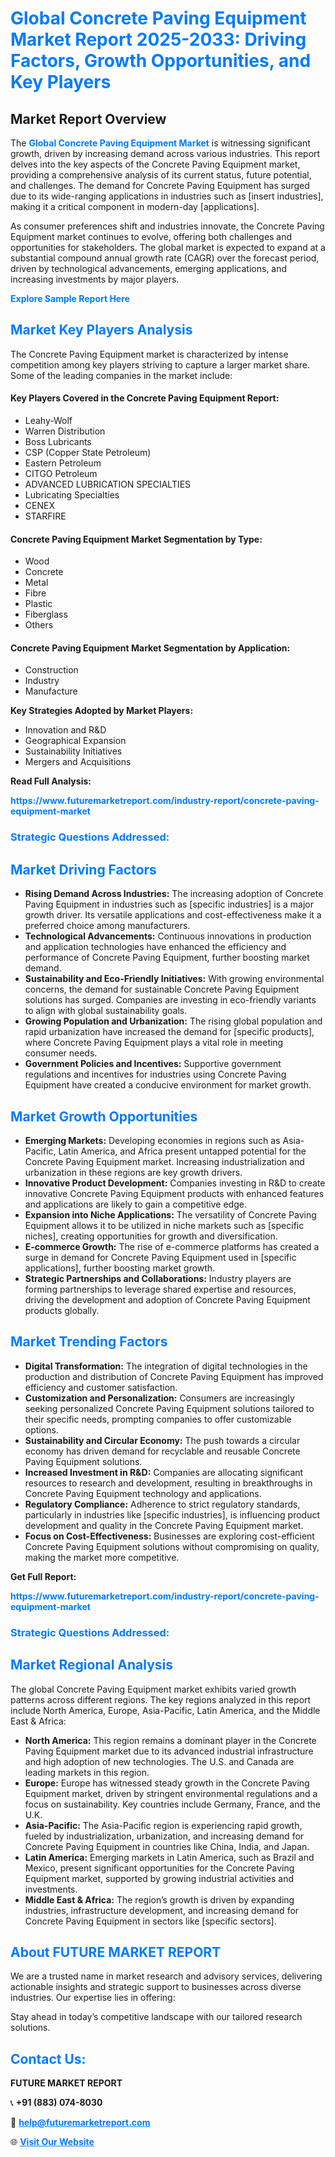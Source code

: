 <h1 style="color: #007BFF;">Global Concrete Paving Equipment Market Report 2025-2033: Driving Factors, Growth Opportunities, and Key Players</h1>

<section id="overview">
<h2>Market Report Overview</h2>
<p>The <a href="https://www.futuremarketreport.com/industry-report/concrete-paving-equipment-market" style="color: #007BFF; text-decoration: none;"><strong>Global Concrete Paving Equipment Market</strong></a> is witnessing significant growth, driven by increasing demand across various industries. This report delves into the key aspects of the Concrete Paving Equipment market, providing a comprehensive analysis of its current status, future potential, and challenges. The demand for Concrete Paving Equipment has surged due to its wide-ranging applications in industries such as [insert industries], making it a critical component in modern-day [applications].</p>
<p>As consumer preferences shift and industries innovate, the Concrete Paving Equipment market continues to evolve, offering both challenges and opportunities for stakeholders. The global market is expected to expand at a substantial compound annual growth rate (CAGR) over the forecast period, driven by technological advancements, emerging applications, and increasing investments by major players.</p>
</section>

<section id="overview">
<p><a href="https://www.futuremarketreport.com/request-sample/reportId=34263" style="color: #007BFF; text-decoration: none;"><strong>Explore Sample Report Here</strong></a></p>
</section>

<section id="key-players">
<h2 style="color: #007BFF;">Market Key Players Analysis</h2>
<p>The Concrete Paving Equipment market is characterized by intense competition among key players striving to capture a larger market share. Some of the leading companies in the market include:</p>
<h4>Key Players Covered in the Concrete Paving Equipment Report:</h4>
<ul><li>Leahy-Wolf</li><li>Warren Distribution</li><li>Boss Lubricants</li><li>CSP (Copper State Petroleum)</li><li>Eastern Petroleum</li><li>CITGO Petroleum</li><li>ADVANCED LUBRICATION SPECIALTIES</li><li>Lubricating Specialties</li><li>CENEX</li><li>STARFIRE</li></ul>
<h4>Concrete Paving Equipment Market Segmentation by Type:</h4>
<ul><li>Wood</li><li>Concrete</li><li>Metal</li><li>Fibre</li><li>Plastic</li><li>Fiberglass</li><li>Others</li></ul>

<h4>Concrete Paving Equipment Market Segmentation by Application:</h4>
<ul><li>Construction</li><li>Industry</li><li>Manufacture</li></ul>
<p><strong>Key Strategies Adopted by Market Players:</strong></p>
<ul>
<li>Innovation and R&D</li>
<li>Geographical Expansion</li>
<li>Sustainability Initiatives</li>
<li>Mergers and Acquisitions</li>
</ul>
</section>

<section>
<p><strong>Read Full Analysis: </strong></p><a href="https://www.futuremarketreport.com/industry-report/concrete-paving-equipment-market" style="color: #007BFF; text-decoration: none;"><strong>https://www.futuremarketreport.com/industry-report/concrete-paving-equipment-market</strong></a>
<h3 style="color: #007BFF;">Strategic Questions Addressed:</h3>
</section>

<section id="driving-factors">
<h2 style="color: #007BFF;">Market Driving Factors</h2>
<ul>
<li><strong>Rising Demand Across Industries:</strong> The increasing adoption of Concrete Paving Equipment in industries such as [specific industries] is a major growth driver. Its versatile applications and cost-effectiveness make it a preferred choice among manufacturers.</li>
<li><strong>Technological Advancements:</strong> Continuous innovations in production and application technologies have enhanced the efficiency and performance of Concrete Paving Equipment, further boosting market demand.</li>
<li><strong>Sustainability and Eco-Friendly Initiatives:</strong> With growing environmental concerns, the demand for sustainable Concrete Paving Equipment solutions has surged. Companies are investing in eco-friendly variants to align with global sustainability goals.</li>
<li><strong>Growing Population and Urbanization:</strong> The rising global population and rapid urbanization have increased the demand for [specific products], where Concrete Paving Equipment plays a vital role in meeting consumer needs.</li>
<li><strong>Government Policies and Incentives:</strong> Supportive government regulations and incentives for industries using Concrete Paving Equipment have created a conducive environment for market growth.</li>
</ul>
</section>

<section id="growth-opportunities">
<h2 style="color: #007BFF;">Market Growth Opportunities</h2>
<ul>
<li><strong>Emerging Markets:</strong> Developing economies in regions such as Asia-Pacific, Latin America, and Africa present untapped potential for the Concrete Paving Equipment market. Increasing industrialization and urbanization in these regions are key growth drivers.</li>
<li><strong>Innovative Product Development:</strong> Companies investing in R&D to create innovative Concrete Paving Equipment products with enhanced features and applications are likely to gain a competitive edge.</li>
<li><strong>Expansion into Niche Applications:</strong> The versatility of Concrete Paving Equipment allows it to be utilized in niche markets such as [specific niches], creating opportunities for growth and diversification.</li>
<li><strong>E-commerce Growth:</strong> The rise of e-commerce platforms has created a surge in demand for Concrete Paving Equipment used in [specific applications], further boosting market growth.</li>
<li><strong>Strategic Partnerships and Collaborations:</strong> Industry players are forming partnerships to leverage shared expertise and resources, driving the development and adoption of Concrete Paving Equipment products globally.</li>
</ul>
</section>

<section id="trending-factors">
<h2 style="color: #007BFF;">Market Trending Factors</h2>
<ul>
<li><strong>Digital Transformation:</strong> The integration of digital technologies in the production and distribution of Concrete Paving Equipment has improved efficiency and customer satisfaction.</li>
<li><strong>Customization and Personalization:</strong> Consumers are increasingly seeking personalized Concrete Paving Equipment solutions tailored to their specific needs, prompting companies to offer customizable options.</li>
<li><strong>Sustainability and Circular Economy:</strong> The push towards a circular economy has driven demand for recyclable and reusable Concrete Paving Equipment solutions.</li>
<li><strong>Increased Investment in R&D:</strong> Companies are allocating significant resources to research and development, resulting in breakthroughs in Concrete Paving Equipment technology and applications.</li>
<li><strong>Regulatory Compliance:</strong> Adherence to strict regulatory standards, particularly in industries like [specific industries], is influencing product development and quality in the Concrete Paving Equipment market.</li>
<li><strong>Focus on Cost-Effectiveness:</strong> Businesses are exploring cost-efficient Concrete Paving Equipment solutions without compromising on quality, making the market more competitive.</li>
</ul>
</section>

<section>
<p><strong>Get Full Report: </strong></p><a href="https://www.futuremarketreport.com/industry-report/concrete-paving-equipment-market" style="color: #007BFF; text-decoration: none;"><strong>https://www.futuremarketreport.com/industry-report/concrete-paving-equipment-market</strong></a>
<h3 style="color: #007BFF;">Strategic Questions Addressed:</h3>
</section>


<section id="regional-analysis">
<h2 style="color: #007BFF;">Market Regional Analysis</h2>
<p>The global Concrete Paving Equipment market exhibits varied growth patterns across different regions. The key regions analyzed in this report include North America, Europe, Asia-Pacific, Latin America, and the Middle East & Africa:</p>
<ul>
<li><strong>North America:</strong> This region remains a dominant player in the Concrete Paving Equipment market due to its advanced industrial infrastructure and high adoption of new technologies. The U.S. and Canada are leading markets in this region.</li>
<li><strong>Europe:</strong> Europe has witnessed steady growth in the Concrete Paving Equipment market, driven by stringent environmental regulations and a focus on sustainability. Key countries include Germany, France, and the U.K.</li>
<li><strong>Asia-Pacific:</strong> The Asia-Pacific region is experiencing rapid growth, fueled by industrialization, urbanization, and increasing demand for Concrete Paving Equipment in countries like China, India, and Japan.</li>
<li><strong>Latin America:</strong> Emerging markets in Latin America, such as Brazil and Mexico, present significant opportunities for the Concrete Paving Equipment market, supported by growing industrial activities and investments.</li>
<li><strong>Middle East & Africa:</strong> The region’s growth is driven by expanding industries, infrastructure development, and increasing demand for Concrete Paving Equipment in sectors like [specific sectors].</li>
</ul>
</section>

<footer>
<h2 style="color: #007BFF;">About FUTURE MARKET REPORT</h2>
<p>We are a trusted name in market research and advisory services, delivering actionable insights and strategic support to businesses across diverse industries. Our expertise lies in offering:</p>

<p>Stay ahead in today’s competitive landscape with our tailored research solutions.</p>

<h2 style="color: #007BFF;">Contact Us:</h2>
<p><strong>FUTURE MARKET REPORT</strong></p>
<p>📞 <strong>+91 (883) 074-8030</strong></p>
<p>📧 <strong><a href="mailto:help@futuremarketreport.com" style="color: #007BFF;">help@futuremarketreport.com</a></strong></p>
<p>🌐 <strong><a href="https://www.futuremarketreport.com/" style="color: #007BFF;">Visit Our Website</a></strong></p>
</footer>